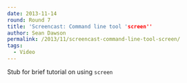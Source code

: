 ```yaml
---
date: 2013-11-14
round: Round 7
title: 'Screencast: Command line tool 'screen''
author: Sean Dawson
permalink: /2013/11/screencast-command-line-tool-screen/
tags:
  - Video
---
```

Stub for brief tutorial on using `screen`
